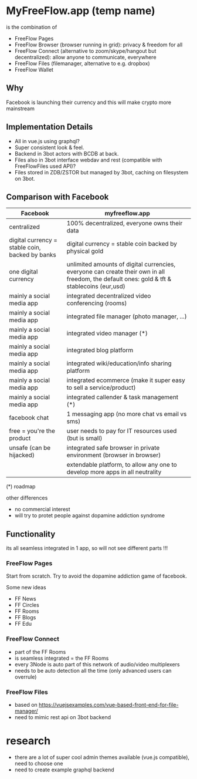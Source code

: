 # MyFreeFlow.app (temp name)

is the combination of 

- FreeFlow Pages 
- FreeFlow Browser (browser running in grid): privacy & freedom for all
- FreeFlow Connect (alternative to zoom/skype/hangout but decentralized): allow anyone to communicate, everywhere
- FreeFlow Files (filemanager, alternative to e.g. dropbox)
- FreeFlow Wallet

## Why

Facebook is launching their currency and this will make crypto more mainstream 

## Implementation Details

- All in vue.js using graphql?
- Super consistent look & feel.
- Backend in 3bot actors with BCDB at back.
- Files also in 3bot interface webdav and rest (compatible with FreeFlowFiles used API)? 
- Files stored in ZDB/ZSTOR but managed by 3bot, caching on filesystem on 3bot.



## Comparison with Facebook

| Facebook                                        	| myfreeflow.app                                                                                                                              	|
|-------------------------------------------------	|---------------------------------------------------------------------------------------------------------------------------------------------	|
| centralized                                     	| 100% decentralized, everyone owns their data                                                                                                	|
| digital currency = stable coin, backed by banks 	| digital currency = stable coin backed by physical gold                                                                                      	|
| one digital currency                            	| unlimited amounts of digital currencies, everyone can create their own in all freedom, the default ones: gold & tft & stablecoins (eur,usd) 	|
| mainly a social media app                       	| integrated decentralized video conferencing (rooms)                                                                                         	|
| mainly a social media app                       	| integrated file manager (photo manager, ...)                                                                                                	|
| mainly a social media app                       	| integrated video manager (*)                                                                                                                	|
| mainly a social media app                       	| integrated blog platform                                                                                                                    	|
| mainly a social media app                       	| integrated wiki/education/info sharing platform                                                                                             	|
| mainly a social media app                       	| integrated ecommerce (make it super easy to sell a service/product)                                                                         	|
| mainly a social media app                       	| integrated callender & task management (*)                                                                                                  	|
| facebook chat                                   	| 1 messaging app (no more chat vs email vs sms)                                                                                              	|
| free = you're the product                       	| user needs to pay for IT resources used (but is small)                                                                                      	|
| unsafe (can be hijacked)                        	| integrated safe browser in private environment (browser in browser)                                                                         	|
|                                                 	| extendable platform, to allow any one to develop more apps in all neutrality                                                                	|

(*) roadmap

other differences

- no commercial interest
- will try to protet people against dopamine addiction syndrome

## Functionality

its all seamless integrated in 1 app, so will not see different parts !!!

### FreeFlow Pages 

Start from scratch. 
Try to avoid the dopamine addiction game of facebook.

Some new ideas

- FF News
- FF Circles
- FF Rooms
- FF Blogs
- FF Edu 

### FreeFlow Connect

- part of the FF Rooms
- is seamless integrated = the FF Rooms
- every 3Node is auto part of this network of audio/video multiplexers 
- needs to be auto detection all the time (only advanced users can overrule)

### FreeFlow Files

- based on https://vuejsexamples.com/vue-based-front-end-for-file-manager/
- need to mimic rest api on 3bot backend

# research

- there are a lot of super cool admin themes available (vue.js compatible), need to choose one
- need to create example graphql backend




